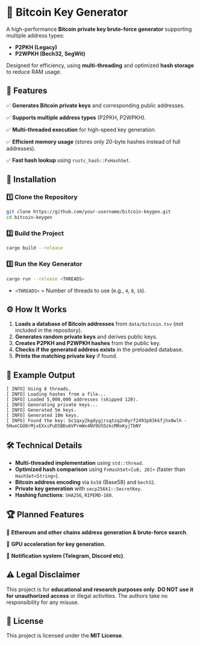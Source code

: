 # 🚀 Bitcoin Key Generator
A high-performance **Bitcoin private key brute-force generator** supporting multiple address types:
- **P2PKH (Legacy)**
- **P2WPKH (Bech32, SegWit)**

Designed for efficiency, using **multi-threading** and optimized **hash storage** to reduce RAM usage.

## 📌 **Features**
✅ **Generates Bitcoin private keys** and corresponding public addresses.

✅ **Supports multiple address types** (P2PKH, P2WPKH).

✅ **Multi-threaded execution** for high-speed key generation.

✅ **Efficient memory usage** (stores only 20-byte hashes instead of full addresses).

✅ **Fast hash lookup** using `rustc_hash::FxHashSet`.

## 🔧 **Installation**
### 1️⃣ **Clone the Repository**
```bash
git clone https://github.com/your-username/bitcoin-keygen.git
cd bitcoin-keygen
```

### 2️⃣ **Build the Project**
```bash
cargo build --release
```

### 3️⃣ **Run the Key Generator**
```bash
cargo run --release <THREADS>
```
- `<THREADS>` = Number of threads to use (e.g., `4`, `8`, `16`).

## ⚙️ **How It Works**
1. **Loads a database of Bitcoin addresses** from `data/bitcoin.tsv` (not included in the repository).
2. **Generates random private keys** and derives public keys.
3. **Creates P2PKH and P2WPKH hashes** from the public key.
4. **Checks if the generated address exists** in the preloaded database.
5. **Prints the matching private key** if found.

## 📜 **Example Output**
```
[ INFO] Using 8 threads.
[ INFO] Loading hashes from a file...
[ INFO] Loaded 5,000,000 addresses (skipped 120).
[ INFO] Generating private keys...
[ INFO] Generated 5m keys.
[ INFO] Generated 10m keys.
[ INFO] Found the key: bc1qxy2kgdygjrsqtzq2n0yrf2493p83kkfjhx0wlh - 5HueCGU8rMjxEXxiPuD5BDu6VPrmWx4NV9UtDzkcMRoKyjTbNY
```

## 🛠 **Technical Details**
- **Multi-threaded implementation** using `std::thread`.
- **Optimized hash comparison** using `FxHashSet<[u8; 20]>` (faster than `HashSet<String>`).
- **Bitcoin address encoding** via `bs58` (Base58) and `bech32`.
- **Private key generation** with `secp256k1::SecretKey`.
- **Hashing functions**: `SHA256`, `RIPEMD-160`.

## 🏆 **Planned Features**
🔹 **Ethereum and other chains address generation & brute-force search**.

🔹 **GPU acceleration for key generation**.

🔹 **Notification system (Telegram, Discord etc)**.

## ⚠️ **Legal Disclaimer**
This project is for **educational and research purposes only**.
**DO NOT use it for unauthorized access** or illegal activities.
The authors take no responsibility for any misuse.

## 📄 **License**  
This project is licensed under the **MIT License**.